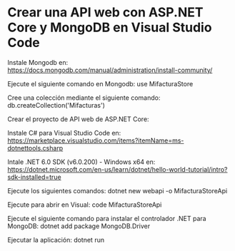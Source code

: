 # Crear una API web con ASP.NET Core y MongoDB en Visual Studio Code

Instale Mongodb en: 
https://docs.mongodb.com/manual/administration/install-community/

Ejecute el siguiente comando en Mongodb: 
use MifacturaStore

Cree una colección mediante el siguiente comando: 
db.createCollection('Mifacturas')

Crear el proyecto de API web de ASP.NET Core: 

Instale C# para Visual Studio Code en: 
https://marketplace.visualstudio.com/items?itemName=ms-dotnettools.csharp

Intale .NET 6.0 SDK (v6.0.200) - Windows x64 en: 
https://dotnet.microsoft.com/en-us/learn/dotnet/hello-world-tutorial/intro?sdk-installed=true

Ejecute los siguientes comandos: 
dotnet new webapi -o MifacturaStoreApi

Ejecute para abrir en Visual: 
code MifacturaStoreApi

Ejecute el siguiente comando para instalar el controlador .NET para MongoDB: 
dotnet add package MongoDB.Driver

Ejecutar la aplicación: 
dotnet run

